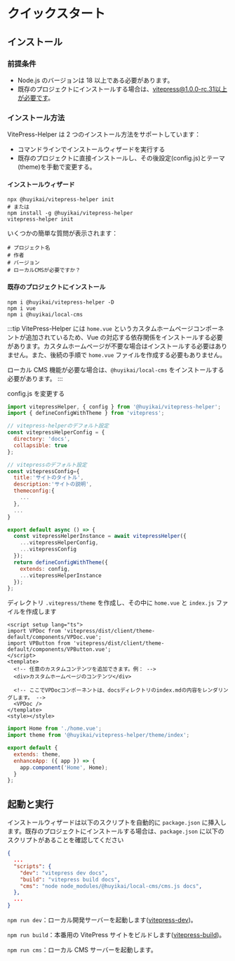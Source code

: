 # クイックスタート

## インストール

### 前提条件

- Node.js のバージョンは 18 以上である必要があります。
- 既存のプロジェクトにインストールする場合は、vitepress@1.0.0-rc.31以上が必要です。

### インストール方法

VitePress-Helper は 2 つのインストール方法をサポートしています：

- コマンドラインでインストールウィザードを実行する
- 既存のプロジェクトに直接インストールし、その後設定(config.js)とテーマ(theme)を手動で変更する。

#### インストールウィザード

```shell
npx @huyikai/vitepress-helper init
# または
npm install -g @huyikai/vitepress-helper
vitepress-helper init
```

いくつかの簡単な質問が表示されます：

```shell
# プロジェクト名
# 作者
# バージョン
# ローカルCMSが必要ですか？
```

#### 既存のプロジェクトにインストール

```shell
npm i @huyikai/vitepress-helper -D
npm i vue
npm i @huyikai/local-cms
```

:::tip
VitePress-Helper には `home.vue` というカスタムホームページコンポーネントが追加されているため、Vue の対応する依存関係をインストールする必要があります。カスタムホームページが不要な場合はインストールする必要はありません。また、後続の手順で `home.vue` ファイルを作成する必要もありません。

ローカル CMS 機能が必要な場合は、`@huyikai/local-cms` をインストールする必要があります。
:::

config.js を変更する

```javascript
import vitepressHelper, { config } from '@huyikai/vitepress-helper';
import { defineConfigWithTheme } from 'vitepress';

// vitepress-helperのデフォルト設定
const vitepressHelperConfig = {
  directory: 'docs',
  collapsible: true
};

// vitepressのデフォルト設定
const vitepressConfig={
  title:'サイトのタイトル',
  description:'サイトの説明',
  themeconfig:{
    ...
  },
  ...
}

export default async () => {
  const vitepressHelperInstance = await vitepressHelper({
    ...vitepressHelperConfig,
    ...vitepressConfig
  });
  return defineConfigWithTheme({
    extends: config,
    ...vitepressHelperInstance
  });
};
```

ディレクトリ `.vitepress/theme` を作成し、その中に `home.vue` と `index.js` ファイルを作成します

```vue
<script setup lang="ts">
import VPDoc from 'vitepress/dist/client/theme-default/components/VPDoc.vue';
import VPButton from 'vitepress/dist/client/theme-default/components/VPButton.vue';
</script>
<template>
  <!-- 任意のカスタムコンテンツを追加できます。例： -->
  <div>カスタムホームページのコンテンツ</div>

  <!-- ここでVPDocコンポーネントは、docsディレクトリのindex.mdの内容をレンダリングします。 -->
  <VPDoc />
</template>
<style></style>
```

```javascript
import Home from './home.vue';
import theme from '@huyikai/vitepress-helper/theme/index';

export default {
  extends: theme,
  enhanceApp: ({ app }) => {
    app.component('Home', Home);
  }
};
```

## 起動と実行

インストールウィザードは以下のスクリプトを自動的に `package.json` に挿入します。既存のプロジェクトにインストールする場合は、`package.json` に以下のスクリプトがあることを確認してください

```json
{
  ...
  "scripts": {
    "dev": "vitepress dev docs",
    "build": "vitepress build docs",
    "cms": "node node_modules/@huyikai/local-cms/cms.js docs",
  },
  ...
}
```

`npm run dev`：ローカル開発サーバーを起動します([vitepress-dev](https://vitepress.dev/reference/cli#vitepress-dev))。

`npm run build`：本番用の VitePress サイトをビルドします([vitepress-build](https://vitepress.dev/reference/cli#vitepress-build))。

`npm run cms`：ローカル CMS サーバーを起動します。
